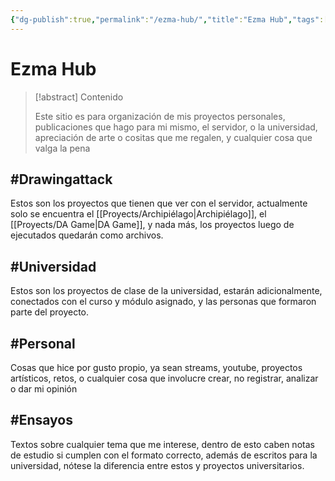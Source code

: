 ```yaml
---
{"dg-publish":true,"permalink":"/ezma-hub/","title":"Ezma Hub","tags":["Drawingattack","Universidad","Personal","Ensayos","gardenEntry","gardenEntry","gardenEntry","gardenEntry","gardenEntry","gardenEntry","gardenEntry","gardenEntry","gardenEntry","gardenEntry","gardenEntry","gardenEntry","gardenEntry","gardenEntry","gardenEntry","gardenEntry","gardenEntry","gardenEntry","gardenEntry","gardenEntry"],"created":"2023-03-21T10:20:43.321-05:00","updated":"2023-03-21T17:48:18.053-05:00"}
---
```



# Ezma Hub

> [!abstract] Contenido
> 
> Este sitio es para organización de mis proyectos personales, publicaciones que hago para mi mismo, el servidor, o la universidad, apreciación de arte o cositas que me regalen, y cualquier cosa que valga la pena

## #Drawingattack

Estos son los proyectos que tienen que ver con el servidor, actualmente solo se encuentra el [[Proyects/Archipiélago\|Archipiélago]], el [[Proyects/DA Game\|DA Game]], y nada más, los proyectos luego de ejecutados quedarán como archivos.

## #Universidad

Estos son los proyectos de clase de la universidad, estarán adicionalmente, conectados con el curso y módulo asignado, y las personas que formaron parte del proyecto.

## #Personal

Cosas que hice por gusto propio, ya sean streams, youtube, proyectos artísticos, retos, o cualquier cosa que involucre crear, no registrar, analizar o dar mi opinión

## #Ensayos

Textos sobre cualquier tema que me interese, dentro de esto caben notas de estudio si cumplen con el formato correcto, además de escritos para la universidad, nótese la diferencia entre estos y proyectos universitarios.
